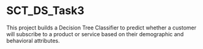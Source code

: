# SCT_DS_Task3
This project builds a Decision Tree Classifier to predict whether a customer will subscribe to a product or service based on their demographic and behavioral attributes.

